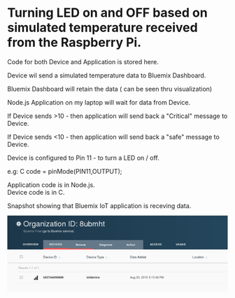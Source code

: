 
Turning LED on and OFF based on simulated temperature received from the Raspberry Pi.
====================================================================================
Code for both Device and Application is stored here.

Device wil send a simulated temperature data to Bluemix Dashboard.

Bluemix Dashboard will retain the data ( can be seen thru visualization)

Node.js Application on my laptop will wait for data from Device.

If Device sends >10 - then application will send back a "Critical" message to Device. <br>

If Device sends <10 - then application will send back a "safe" message to Device.

Device is configured to Pin 11 - to turn a LED on / off.

e.g: C code =  pinMode(PIN11,OUTPUT);


Application code is in Node.js. <br>
Device code is in C.

Snapshot showing that Bluemix IoT application is receving data.

![My image](screenshots/Selection_899.png " Device Data received on Bluemix IoT Application Dashboard")
